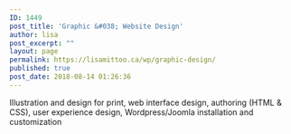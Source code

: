 ```yaml
---
ID: 1449
post_title: 'Graphic &#038; Website Design'
author: lisa
post_excerpt: ""
layout: page
permalink: https://lisamittoo.ca/wp/graphic-design/
published: true
post_date: 2018-08-14 01:26:36
---
```

Illustration and design for print, web interface design, authoring (HTML & CSS), user experience design, Wordpress/Joomla installation and customization